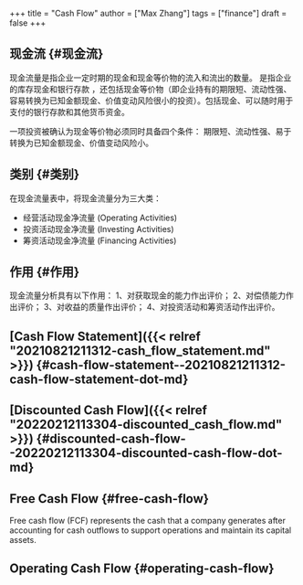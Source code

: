 +++
title = "Cash Flow"
author = ["Max Zhang"]
tags = ["finance"]
draft = false
+++

## 现金流 {#现金流}

现金流量是指企业一定时期的现金和现金等价物的流入和流出的数量。
是指企业的库存现金和银行存款 ，还包括现金等价物（即企业持有的期限短、流动性强、容易转换为已知金额现金、价值变动风险很小的投资）。包括现金、可以随时用于支付的银行存款和其他货币资金。

一项投资被确认为现金等价物必须同时具备四个条件：
期限短、流动性强、易于转换为已知金额现金、价值变动风险小。


## 类别 {#类别}

在现金流量表中，将现金流量分为三大类：

-   经营活动现金净流量 (Operating Activities)
-   投资活动现金净流量 (Investing Activities)
-   筹资活动现金净流量 (Financing Activities)


## 作用 {#作用}

现金流量分析具有以下作用：
1、对获取现金的能力作出评价；
2、对偿债能力作出评价；
3、对收益的质量作出评价；
4、对投资活动和筹资活动作出评价。


## [Cash Flow Statement]({{< relref "20210821211312-cash_flow_statement.md" >}}) {#cash-flow-statement--20210821211312-cash-flow-statement-dot-md}


## [Discounted Cash Flow]({{< relref "20220212113304-discounted_cash_flow.md" >}}) {#discounted-cash-flow--20220212113304-discounted-cash-flow-dot-md}


## Free Cash Flow {#free-cash-flow}

Free cash flow (FCF) represents the cash that a company generates after accounting for cash outflows to support operations and maintain its capital assets.


## Operating Cash Flow {#operating-cash-flow}
